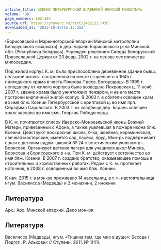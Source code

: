 ```yaml
---
article_title: КСЕНИИ ПЕТЕРБУРГСКОЙ БЛАЖЕННОЙ ЖЕНСКИЙ МОНАСТЫРЬ
volume: '39'
page_numbers: 182-183
source_url: https://pravenc.ru/text/2462111.html
downloaded_at: '2025-10-13T15:13:35Z'
---
```


(Борисовской и Марьиногорской епархии Минской митрополии Белорусского экзархата), в дер. Барань Борисовского р-на Минской обл. (Республика Беларусь). Учрежден решением Синода Белорусской Православной Церкви от 20 февр. 2002 г. на основе сестричества милосердия.

Под жилой корпус К. м. было приспособлено деревянное здание бывш. сельской школы, построенной на месте сгоревшего в 1945 г. приходского храма в честь Покрова Пресв. Богородицы. В 1999 г. неподалеку от жилого корпуса была возведена Покровская ц. 11 нояб. 2007 г. здание храма было уничтожено пожаром, и на его месте построен кирпичный жилой корпус. В 2003 г. в обители освящен храм во имя блж. Ксении Петербургской с криптовой ц. во имя прп. Серафима Саровского. В 2003 г. на кладбище дер. Барань освящен храм-часовня во имя вмч. Георгия Победоносца.

В К. м. почитаются список Иверско-Монреальской иконы Божией Матери, привезенный с Афона, а также уцелевшая в пожаре икона блж. Ксении. Действуют воскресная школа, б-ка, швейная, керамическая, свечная мастерские, имеется сад, пасека, пруд. Мон-рь поддерживает связи с детским садом-школой № 24 с эстетическим уклоном в г. Борисове. Организует детские лагеря для учащихся школ Минска, Борисова и Борисовского р-на. При К. м. действует сестричество во имя блж. Ксении. В 2007 г. создано братство, оказывающее помощь в строительных и хозяйственных работах. Рядом с К. м. протекает источник, в 2008 г. освященный во имя блж. Ксении.

К нач. 2015 г. в мон-ре проживало 14 насельниц, в т. ч. настоятельница игум. Василисса (Медведь) и 2 монахини, 2 инокини.

## Литература

Арх.: Арх. Минской епархии. Дело мон-ря.

## Литература

Василисса (Медведь), игум. «Тишина там, где мир в душе»: Беседа / Подгот.: Р. Альховик // Ступени. 2011. № 1(41).
